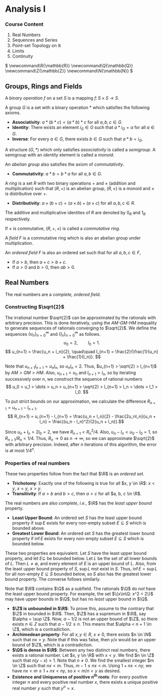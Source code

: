# Analysis I

### Course Content
1. Real Numbers
2. Sequences and Series
3. Point-set Topology on $\mathbb{R}$
4. Limits
5. Continuity

$
\newcommand\R{\mathbb{R}}
\newcommand\Q{\mathbb{Q}}
\newcommand\Z{\mathbb{Z}}
\newcommand\N{\mathbb{N}}
$

## Groups, Rings and Fields
A *binary operation* $f$ on a set $S$ is a mapping $f\colon S\times S \to S$.

A group $G$ is a set with a binary operation $*$ which satisfies the following axioms.

- **Associativity**: $a * (b * c) = (a * b) * c$ for all $a, b, c \in G$.
- **Identity**: There exists an element $i_G \in G$ such that $a * i_G = a$ for all $a \in G$.
- **Inverse**: For every $a \in G$, there exists $b \in G$ such that $a * b = i_G$.

A structure $(G, *)$ which only satisfies *associativity* is called a *semigroup*. A semigroup with an *identity* element is called a *monoid*.

An *abelian group* also satisfies the axiom of *commutativity*.

- **Commutativity**: $a * b = b * a$ for all $a, b \in G$.

A *ring* is a set $R$ with two binary operations $+$ and $\times$ (addition and multiplication) such that $(R, +)$ is an abelian group, $(R, \times)$ is a monoid and $\times$ is distributive over $+$.

- **Distributivity**: $a \times (b + c) = (a \times b) + (a \times c)$ for all $a, b, c \in R$.

The additive and multiplicative identites of $R$ are denoted by $0_R$ and $1_R$ respectively.

If $\times$ is commutative, $(R, +, \times)$ is called a *commutative ring*.

A *field* $F$ is a commutative ring which is also an abelian group under multiplication.

An *ordered field* $F$ is also an ordered set such that for all $a, b, c \in F$,

- If $a > b$, then $a + c > b + c$.
- If $a > 0$ and $b > 0$, then $ab > 0$.

## Real Numbers
The real numbers are a *complete, ordered field*.

### Constructing $\sqrt{2}$

The irrational number $\sqrt{2}$ can be approximated by the rationals with arbitrary precision. This is done iteratively, using the *AM-GM-HM* inequality to generate sequences of rationals converging to $\sqrt{2}$.
We define the sequences
$\{u_n\}_{n=0}^\infty$ and $\{l_n\}_{n=0}^\infty$ as follows.
$$ u_0 = 2, \quad\quad l_0 = 1. $$
$$ u_{n+1} = \frac{u_n + l_n}{2}, \quad\quad l_{n+1} = \frac{2}{\frac{1}{u_n} + \frac{1}{l_n}}. $$

Note that $u_{n+1}l_{n+1} = u_nl_n$, so $u_nl_n = 2$. Thus, $u_{n+1} > \sqrt{2} > l_{n+1}$ by $AM > GM > HM$. Also, $u_{n+1} < u_n$ and $l_{n+1} > l_n$, so by iterating successively over $n$, we construct the sequence of rational numbers
$$ u_0 > u_1 > \dots > u_n > u_{n+1} > \sqrt{2} > l_{n+1} > l_n > \dots > l_1 > l_0. $$

To put strict bounds on our approximation, we calculate the difference $R_{n+1} = u_{n+1} - l_{n+1}$.
$$ R_{n+1} = u_{n+1} - l_{n+1} = \frac{u_n + l_n}{2} - \frac{2u_nl_n}{u_n + l_n} = \frac{(u_n - l_n)^2}{2(u_n + l_n)}.$$

Since $u_n + l_n > 2l_0 = 2$, we have $R_{n+1} < R_{n}^2 / 4$. Also, $u_n - l_n < u_0 - l_0 = 1$, so $R_{n + 1}/R_{n} < 1/4$. Thus, $R_n \to 0$ as $n \to \infty$, so we can approximate $\sqrt{2}$ with arbitrary precision.
Indeed, after $n$ iterations of this algorithm, the error is at most $1/4^n$.

### Properties of real numbers

These two properties follow from the fact that $\R$ is an *ordered set*.

- **Trichotomy**: Exactly one of the following is true for all $x, y \in \R$: $x < y$, $x = y$, $x > y$.
- **Transitivity**: If $a > b$ and $b > c$, then $a > c$ for all $a, b, c \in \R$.

The real numbers are also *complete*, *i.e.*, $\R$ has the *least upper bound* property.

- **Least Upper Bound**: An ordered set $S$ has the least upper bound property if $\sup E$ exists for every non-empty subset $E \subseteq S$ which is bounded above.
- **Greatest Lower Bound**: An ordered set $S$ has the greatest lower bound property if $\inf E$ exists for every non-empty subset $E \subseteq S$ which is bounded below.

These two properties are equivalent. Let $S$ have the least upper bound property, and let $E \subseteq$ be bounded below. Let $L$ be the set of all lower bounds of $L$. Then $L \neq \emptyset$, and every element of $E$ is an upper bound of $L$. Also, from the least upper bound property of $S$, $\sup L$ mst exist in $S$. Thus, $\inf E = \sup L$ for all non-empty $E \subseteq S$ bounded below, so $S$ also has the greatest lower bound property. The converse follows similarly.

Note that $\R$ contains $\Q$ as a subfield. The rationals $\Q$ do *not*
have the least upper bound property. For example, the set $\{x\in\Q: x^2 < 2\}$ may have upper bounds in $\Q$, but has no *least* upper bound in $\Q$.

- **$\Z$ is unbounded in $\R$**: To prove this, assume to the contrary that $\Z$ in bounded in $\R$. Then, $\Z$ has a supremum in $\R$, say $\alpha = \sup \Z$. Now, $\alpha - 1/2$ is not an upper bound of $\Z$, so there exists $n \in Z$ such that $\alpha - 1/2 \le n$. This means that $\alpha < n + 1 \in \Z$, which is a contradiction.
- **Archimedean property**: For all $x, y \in R$, $x \neq 0$, there exists $n \in \N$ such that $nx > y$. Note that if this was false, then $y/x$ would be an upper bound of $\Z$, which is a contradiction.
- **$\Q$ is dense in $\R$**: Between any two distinct real numbers, there exists a rational number. Let $x, y \in \R$ with $x < y$. We find $n \in \Z$ such that $n(y - x) > 1$. Note that $n \neq 0$. We find the smallest integer $m \in \Z$ such that
$nx < m$. Thus, $m - 1 \leq nx < m$. Using $1 + nx < ny$, we have $nx < m \leq 1 + nx < ny$, so $x < m/n < y$ as desired.
- **Existence and Uniqueness of positive $n^\text{th}$ roots**: For every positive integer $n$ and every positive real number $x$, there exists a unique positive real number $y$ such that $y^n = x$.
